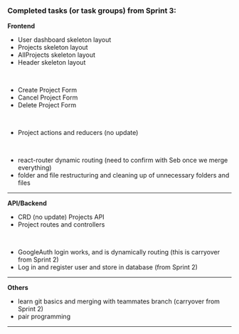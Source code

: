 ### Completed tasks (or task groups) from Sprint 3:

**Frontend**

- User dashboard skeleton layout
- Projects skeleton layout
- AllProjects skeleton layout
- Header skeleton layout

<br>

- Create Project Form
- Cancel Project Form
- Delete Project Form

<br>

- Project actions and reducers (no update)

<br>

- react-router dynamic routing (need to confirm with Seb once we merge everything)
- folder and file restructuring and cleaning up of unnecessary folders and files

<hr />

**API/Backend**

- CRD (no update) Projects API
- Project routes and controllers

<br>

- GoogleAuth login works, and is dynamically routing (this is carryover from Sprint 2)
- Log in and register user and store in database (from Sprint 2)

<hr />

**Others**

- learn git basics and merging with teammates branch (carryover from Sprint 2)
- pair programming

<hr />

